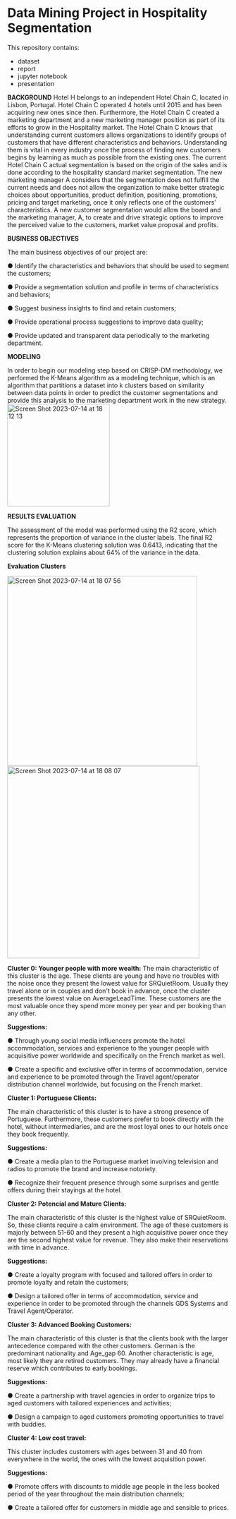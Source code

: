 # Data Mining Project in Hospitality Segmentation

This repository contains:
- dataset
- report
- jupyter notebook
- presentation


**BACKGROUND**
Hotel H belongs to an independent Hotel Chain C, located in Lisbon, Portugal. Hotel Chain C operated 4 hotels until 2015 and has been acquiring new ones since then. Furthermore, the Hotel Chain C created a marketing department and a new marketing manager position as part of its efforts to grow in the Hospitality market.
The Hotel Chain C knows that understanding current customers allows organizations to identify groups of customers that have different characteristics and behaviors. Understanding them is vital in every industry once the process of finding new customers begins by learning as much as possible from the existing ones.
The current Hotel Chain C actual segmentation is based on the origin of the sales and is done according to the hospitality standard market segmentation. The new marketing manager A considers that the segmentation does not fulfill the current needs and does not allow the organization to make better strategic choices about opportunities, product definition, positioning, promotions, pricing and target marketing, once it only reflects one of the customers’ characteristics.
A new customer segmentation would allow the board and the marketing manager, A, to create and drive strategic options to improve the perceived value to the customers, market value proposal and profits.

**BUSINESS OBJECTIVES**

The main business objectives of our project are:

● Identify the characteristics and behaviors that should be used to segment the customers;

● Provide a segmentation solution and profile in terms of characteristics and behaviors;

● Suggest business insights to find and retain customers;

● Provide operational process suggestions to improve data quality;

● Provide updated and transparent data periodically to the marketing department. 

**MODELING**

In order to begin our modeling step based on CRISP-DM methodology, we performed the K-Means algorithm as a modeling technique, which is an algorithm that partitions a dataset into k clusters based on similarity between data points in order to predict the customer segmentations and provide this analysis to the marketing department work in the new strategy.
<img width="232" alt="Screen Shot 2023-07-14 at 18 12 13" src="https://github.com/AnaOttavi/Hospitality_Segmentation/assets/86486485/2dea0e43-f658-441f-9176-8171eb344857">

**RESULTS EVALUATION**

The assessment of the model was performed using the R2 score, which represents the proportion of variance in the cluster labels. The final R2 score for the K-Means clustering solution was 0.6413, indicating that the clustering solution explains about 64% of the variance in the data.


**Evaluation Clusters**

<img width="431" alt="Screen Shot 2023-07-14 at 18 07 56" src="https://github.com/AnaOttavi/Hospitality_Segmentation/assets/86486485/c5b14a61-385c-4ae4-8641-e96041d88d07">
<img width="436" alt="Screen Shot 2023-07-14 at 18 08 07" src="https://github.com/AnaOttavi/Hospitality_Segmentation/assets/86486485/e006d6b9-aaaf-4fc9-9142-43467bde2f63">

**Cluster 0: Younger people with more wealth:**
The main characteristic of this cluster is the age. These clients are young and have no troubles with the noise once they present the lowest value for SRQuietRoom. Usually they travel alone or in couples and don't book in advance, once the cluster presents the lowest value on AverageLeadTime. These customers are the most valuable once they spend more money per year and per booking than any other.

**Suggestions:**

● Through young social media influencers promote the hotel accommodation, services and experience to the younger people with acquisitive power worldwide and specifically on the French market as well.

● Create a specific and exclusive offer in terms of accommodation, service and experience to be promoted through the Travel agent/operator distribution channel worldwide, but focusing on the French market.
 
**Cluster 1: Portuguese Clients:**

The main characteristic of this cluster is to have a strong presence of Portuguese. Furthermore, these customers prefer to book directly with the hotel, without intermediaries, and are the most loyal ones to our hotels once they book frequently.

**Suggestions:**

● Create a media plan to the Portuguese market involving television and radios to promote the brand and increase notoriety.

● Recognize their frequent presence through some surprises and gentle offers during their stayings at the hotel.

**Cluster 2: Potencial and Mature Clients:**

The main characteristic of this cluster is the highest value of SRQuietRoom. So, these clients require a calm environment. The age of these customers is majorly between 51-60 and they present a high acquisitive power once they are the second highest value for revenue. They also make their reservations with time in advance.

**Suggestions:**

● Create a loyalty program with focused and tailored offers in order to promote loyalty and retain the customers;

● Design a tailored offer in terms of accommodation, service and experience in order to be promoted through the channels GDS Systems and Travel Agent/Operator.

**Cluster 3: Advanced Booking Customers:**

The main characteristic of this cluster is that the clients book with the larger antecedence compared with the other customers. German is the predominant nationality and Age_gap 60. Another characteristic is age, most likely they are retired customers. They may already have a financial reserve which contributes to early bookings.

**Suggestions:**

● Create a partnership with travel agencies in order to organize trips to aged customers with tailored experiences and activities;

● Design a campaign to aged customers promoting opportunities to travel with buddies.

**Cluster 4: Low cost travel:**

This cluster includes customers with ages between 31 and 40 from everywhere in the world, the ones with the lowest acquisition power.

**Suggestions:**

● Promote offers with discounts to middle age people in the less booked period of the year throughout the main distribution channels;

● Create a tailored offer for customers in middle age and sensible to prices.
